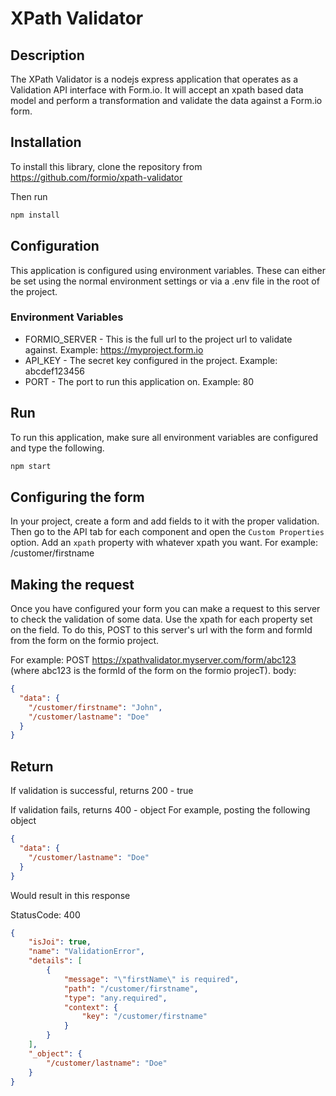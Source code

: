# XPath Validator

## Description
The XPath Validator is a nodejs express application that operates as a Validation API interface with Form.io. It will accept an xpath based data model and perform a transformation and validate the data against a Form.io form.

## Installation
To install this library, clone the repository from https://github.com/formio/xpath-validator

Then run
```bash
npm install
```

## Configuration
This application is configured using environment variables. These can either be set using the normal environment settings or via a .env file in the root of the project.

### Environment Variables
 - FORMIO_SERVER - This is the full url to the project url to validate against. Example: https://myproject.form.io
 - API_KEY - The secret key configured in the project. Example: abcdef123456
 - PORT - The port to run this application on. Example: 80

## Run
To run this application, make sure all environment variables are configured and type the following.

```bash
npm start
```

## Configuring the form
In your project, create a form and add fields to it with the proper validation. Then go to the API tab for each component and open the ```Custom Properties``` option. Add an ```xpath``` property with whatever xpath you want. For example: /customer/firstname

## Making the request
Once you have configured your form you can make a request to this server to check the validation of some data. Use the xpath for each property set on the field. To do this, POST to this server's url with the form and formId from the form on the formio project.

For example:
POST https://xpathvalidator.myserver.com/form/abc123 (where abc123 is the formId of the form on the formio projecT).
body:
```json
{
  "data": {
    "/customer/firstname": "John",
    "/customer/lastname": "Doe"
  }
}
```

## Return
If validation is successful, returns 200 - true

If validation fails, returns 400 - object
For example, posting the following object

```json
{
  "data": {
    "/customer/lastname": "Doe"
  }
}
```

Would result in this response

StatusCode: 400
```json
{
    "isJoi": true,
    "name": "ValidationError",
    "details": [
        {
            "message": "\"firstName\" is required",
            "path": "/customer/firstname",
            "type": "any.required",
            "context": {
                "key": "/customer/firstname"
            }
        }
    ],
    "_object": {
        "/customer/lastname": "Doe"
    }
}
```